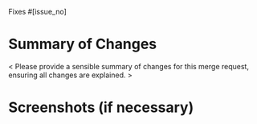 Fixes #[issue_no]

# Summary of Changes

< Please provide a sensible summary of changes for this merge request, ensuring all changes are explained. >

# Screenshots (if necessary)
